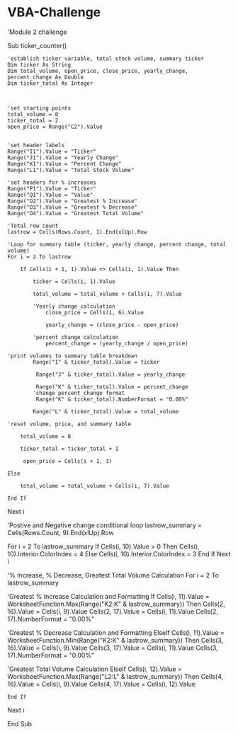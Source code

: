 # VBA-Challenge

'Module 2 challenge

Sub ticker_counter()

    'establish ticker variable, total stock volume, summary ticker
    Dim ticker As String
    Dim total_volume, open_price, close_price, yearly_change, percent_change As Double
    Dim ticker_total As Integer
    
 
 
    'set starting points
    total_volume = 0
    ticker_total = 2
    open_price = Range("C2").Value
    
    
    'set header labels
    Range("I1").Value = "Ticker"
    Range("J1").Value = "Yearly Change"
    Range("K1").Value = "Percent Change"
    Range("L1").Value = "Total Stock Volume"

    'set headers for % increases
    Range("P1").Value = "Ticker"
    Range("Q1").Value = "Value"
    Range("O2").Value = "Greatest % Increase"
    Range("O3").Value = "Greatest % Decrease"
    Range("O4").Value = "Greatest Total Volume"
    
    'Total row count
    lastrow = Cells(Rows.Count, 1).End(xlUp).Row

    'Loop for summary table (ticker, yearly change, percent change, total volume)
    For i = 2 To lastrow
    
        If Cells(i + 1, 1).Value <> Cells(i, 1).Value Then
        
            ticker = Cells(i, 1).Value
        
            total_volume = total_volume + Cells(i, 7).Value
        
            'Yearly change calculation
                close_price = Cells(i, 6).Value
        
                yearly_change = (close_price - open_price)
            
            'percent change calculation
                percent_change = (yearly_change / open_price)
            
    'print volumes to summary table breakdown
            Range("I" & ticker_total).Value = ticker
        
             Range("J" & ticker_total).Value = yearly_change
            
             Range("K" & ticker_total).Value = percent_change
            'change percent_change format
             Range("K" & ticker_total).NumberFormat = "0.00%"
            
            Range("L" & ticker_total).Value = total_volume
          
    'reset volume, price, and summary table
    
        total_volume = 0
        
        ticker_total = ticker_total + 1
        
         open_price = Cells(i + 1, 3)
        
    Else
        
        total_volume = total_volume + Cells(i, 7).Value
        
    End If
    
Next i

'Postive and Negative change conditional loop
  lastrow_summary = Cells(Rows.Count, 9).End(xlUp).Row
  
  For i = 2 To lastrow_summary
    If Cells(i, 10).Value > 0 Then
        Cells(i, 10).Interior.ColorIndex = 4
    Else
        Cells(i, 10).Interior.ColorIndex = 3
    End If
 Next i
 
 '% Increase, % Decrease, Greatest Total Volume Calculation
For i = 2 To lastrow_summary

'Greatest % Increase Calculation and Formatting
    If Cells(i, 11).Value = WorksheetFunction.Max(Range("K2:K" & lastrow_summary)) Then
        Cells(2, 16).Value = Cells(i, 9).Value
        Cells(2, 17).Value = Cells(i, 11).Value
        Cells(2, 17).NumberFormat = "0.00%"

'Greatest % Decrease Calculation and Formatting
    ElseIf Cells(i, 11).Value = WorksheetFunction.Min(Range("K2:K" & lastrow_summary)) Then
        Cells(3, 16).Value = Cells(i, 9).Value
        Cells(3, 17).Value = Cells(i, 11).Value
        Cells(3, 17).NumberFormat = "0.00%"

'Greatest Total Volume Calculation
    ElseIf Cells(i, 12).Value = WorksheetFunction.Max(Range("L2:L" & lastrow_summary)) Then
        Cells(4, 16).Value = Cells(i, 9).Value
        Cells(4, 17).Value = Cells(i, 12).Value
        
    End If
Next i

    

End Sub
